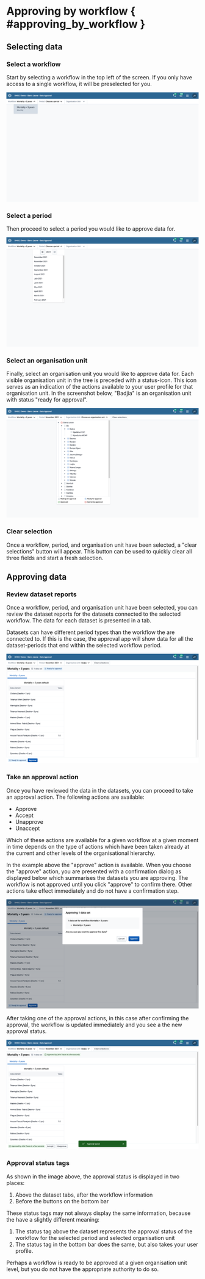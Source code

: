 # Approving by workflow { #approving_by_workflow }

## Selecting data

### Select a workflow

Start by selecting a workflow in the top left of the screen. If you only have access to a single workflow, it will be preselected for you.

![Select a workflow](resources/images/select_workflow.png)

### Select a period

Then proceed to select a period you would like to approve data for.

![Select a period](resources/images/select_period.png)

### Select an organisation unit

Finally, select an organisation unit you would like to approve data for. Each visible organisation unit in the tree is preceded with a status-icon. This icon serves as an indication of the actions available to your user profile for that organisation unit. In the screenshot below, "Badjia" is an organisation unit with status "ready for approval".

![Select an organisation unit](resources/images/select_org_unit.png)

### Clear selection

Once a workflow, period, and organisation unit have been selected, a "clear selections" button will appear. This button can be used to quickly clear all three fields and start a fresh selection.

## Approving data

### Review dataset reports

Once a workflow, period, and organisation unit have been selected, you can review the dataset reports for the datasets connected to the selected workflow. The data for each dataset is presented in a tab.

Datasets can have different period types than the workflow the are connected to. If this is the case, the approval app will show data for all the dataset-periods that end within the selected workflow period.

![Review dataset reports](resources/images/review_data.png)

### Take an approval action

Once you have reviewed the data in the datasets, you can proceed to take an approval action. The following actions are available:

-   Approve
-   Accept
-   Unapprove
-   Unaccept

Which of these actions are available for a given workflow at a given moment in time depends on the type of actions which have been taken already at the current and other levels of the organisational hierarchy.

In the example above the "approve" action is available. When you choose the "approve" action, you are presented with a confirmation dialog as displayed below which summarises the datasets you are approving. The workflow is not approved until you click "approve" to confirm there. Other actions take effect immediately and do not have a confirmation step.

![Take an approval action](resources/images/approval_confirmation.png)

After taking one of the approval actions, in this case after confirming the approval, the workflow is updated immediately and you see a the new approval status.

![Updated approval status](resources/images/approval_saved.png)

### Approval status tags

As shown in the image above, the approval status is displayed in two places:

1. Above the dataset tabs, after the workflow information
1. Before the buttons on the bottom bar

These status tags may not always display the same information, because the have a slightly different meaning:

1. The status tag above the dataset represents the approval status of the workflow for the selected period and selected organisation unit
2. The status tag in the bottom bar does the same, but also takes your user profile.

Perhaps a workflow is ready to be approved at a given organisation unit level, but you do not have the appropriate authority to do so.

